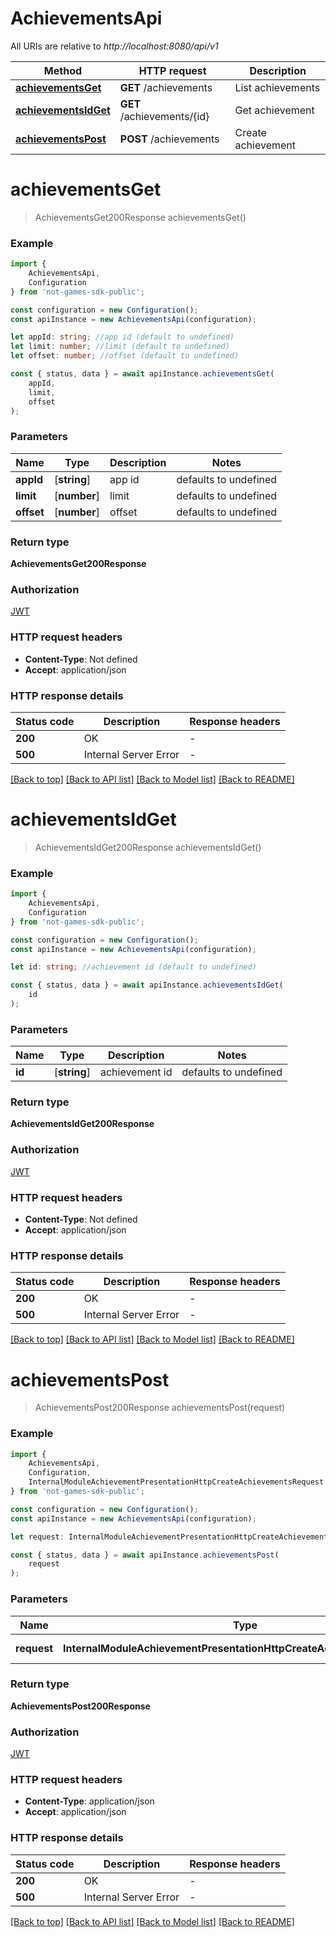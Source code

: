 # AchievementsApi

All URIs are relative to *http://localhost:8080/api/v1*

|Method | HTTP request | Description|
|------------- | ------------- | -------------|
|[**achievementsGet**](#achievementsget) | **GET** /achievements | List achievements|
|[**achievementsIdGet**](#achievementsidget) | **GET** /achievements/{id} | Get achievement|
|[**achievementsPost**](#achievementspost) | **POST** /achievements | Create achievement|

# **achievementsGet**
> AchievementsGet200Response achievementsGet()


### Example

```typescript
import {
    AchievementsApi,
    Configuration
} from 'not-games-sdk-public';

const configuration = new Configuration();
const apiInstance = new AchievementsApi(configuration);

let appId: string; //app id (default to undefined)
let limit: number; //limit (default to undefined)
let offset: number; //offset (default to undefined)

const { status, data } = await apiInstance.achievementsGet(
    appId,
    limit,
    offset
);
```

### Parameters

|Name | Type | Description  | Notes|
|------------- | ------------- | ------------- | -------------|
| **appId** | [**string**] | app id | defaults to undefined|
| **limit** | [**number**] | limit | defaults to undefined|
| **offset** | [**number**] | offset | defaults to undefined|


### Return type

**AchievementsGet200Response**

### Authorization

[JWT](../README.md#JWT)

### HTTP request headers

 - **Content-Type**: Not defined
 - **Accept**: application/json


### HTTP response details
| Status code | Description | Response headers |
|-------------|-------------|------------------|
|**200** | OK |  -  |
|**500** | Internal Server Error |  -  |

[[Back to top]](#) [[Back to API list]](../README.md#documentation-for-api-endpoints) [[Back to Model list]](../README.md#documentation-for-models) [[Back to README]](../README.md)

# **achievementsIdGet**
> AchievementsIdGet200Response achievementsIdGet()


### Example

```typescript
import {
    AchievementsApi,
    Configuration
} from 'not-games-sdk-public';

const configuration = new Configuration();
const apiInstance = new AchievementsApi(configuration);

let id: string; //achievement id (default to undefined)

const { status, data } = await apiInstance.achievementsIdGet(
    id
);
```

### Parameters

|Name | Type | Description  | Notes|
|------------- | ------------- | ------------- | -------------|
| **id** | [**string**] | achievement id | defaults to undefined|


### Return type

**AchievementsIdGet200Response**

### Authorization

[JWT](../README.md#JWT)

### HTTP request headers

 - **Content-Type**: Not defined
 - **Accept**: application/json


### HTTP response details
| Status code | Description | Response headers |
|-------------|-------------|------------------|
|**200** | OK |  -  |
|**500** | Internal Server Error |  -  |

[[Back to top]](#) [[Back to API list]](../README.md#documentation-for-api-endpoints) [[Back to Model list]](../README.md#documentation-for-models) [[Back to README]](../README.md)

# **achievementsPost**
> AchievementsPost200Response achievementsPost(request)


### Example

```typescript
import {
    AchievementsApi,
    Configuration,
    InternalModuleAchievementPresentationHttpCreateAchievementsRequest
} from 'not-games-sdk-public';

const configuration = new Configuration();
const apiInstance = new AchievementsApi(configuration);

let request: InternalModuleAchievementPresentationHttpCreateAchievementsRequest; //request body

const { status, data } = await apiInstance.achievementsPost(
    request
);
```

### Parameters

|Name | Type | Description  | Notes|
|------------- | ------------- | ------------- | -------------|
| **request** | **InternalModuleAchievementPresentationHttpCreateAchievementsRequest**| request body | |


### Return type

**AchievementsPost200Response**

### Authorization

[JWT](../README.md#JWT)

### HTTP request headers

 - **Content-Type**: application/json
 - **Accept**: application/json


### HTTP response details
| Status code | Description | Response headers |
|-------------|-------------|------------------|
|**200** | OK |  -  |
|**500** | Internal Server Error |  -  |

[[Back to top]](#) [[Back to API list]](../README.md#documentation-for-api-endpoints) [[Back to Model list]](../README.md#documentation-for-models) [[Back to README]](../README.md)

